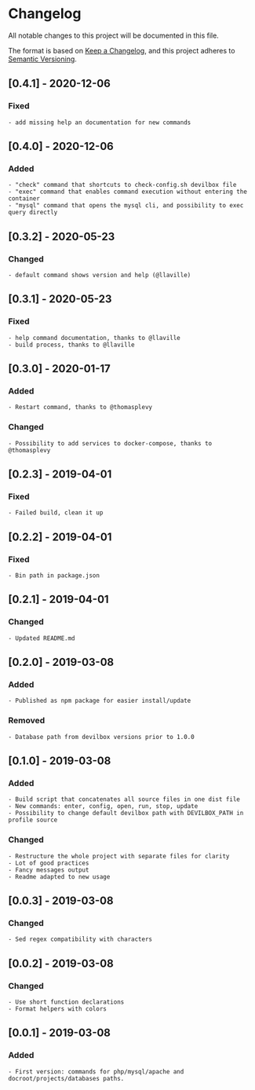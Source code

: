 # Changelog
All notable changes to this project will be documented in this file.

The format is based on [Keep a Changelog](https://keepachangelog.com/en/1.0.0/),
and this project adheres to [Semantic Versioning](https://semver.org/spec/v2.0.0.html).

## [0.4.1] - 2020-12-06
### Fixed
    - add missing help an documentation for new commands

## [0.4.0] - 2020-12-06
### Added
    - "check" command that shortcuts to check-config.sh devilbox file
    - "exec" command that enables command execution without entering the container
    - "mysql" command that opens the mysql cli, and possibility to exec query directly
    
## [0.3.2] - 2020-05-23
### Changed
    - default command shows version and help (@llaville)

## [0.3.1] - 2020-05-23
### Fixed
    - help command documentation, thanks to @llaville
    - build process, thanks to @llaville

## [0.3.0] - 2020-01-17
### Added
    - Restart command, thanks to @thomasplevy
### Changed
    - Possibility to add services to docker-compose, thanks to @thomasplevy

## [0.2.3] - 2019-04-01
### Fixed
    - Failed build, clean it up

## [0.2.2] - 2019-04-01
### Fixed
    - Bin path in package.json

## [0.2.1] - 2019-04-01
### Changed
    - Updated README.md

## [0.2.0] - 2019-03-08
### Added
    - Published as npm package for easier install/update
### Removed
    - Database path from devilbox versions prior to 1.0.0

## [0.1.0] - 2019-03-08
### Added
    - Build script that concatenates all source files in one dist file
    - New commands: enter, config, open, run, stop, update
    - Possibility to change default devilbox path with DEVILBOX_PATH in profile source
### Changed
    - Restructure the whole project with separate files for clarity
    - Lot of good practices
    - Fancy messages output
    - Readme adapted to new usage

## [0.0.3] - 2019-03-08
### Changed
    - Sed regex compatibility with characters

## [0.0.2] - 2019-03-08
### Changed
    - Use short function declarations
    - Format helpers with colors

## [0.0.1] - 2019-03-08
### Added
    - First version: commands for php/mysql/apache and docroot/projects/databases paths.
